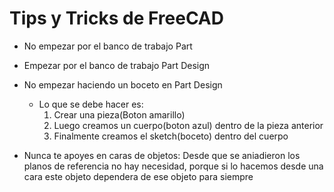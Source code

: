 # Tips y Tricks de FreeCAD

 - No empezar por el banco de trabajo Part
 - Empezar por el banco de trabajo Part Design
 - No empezar haciendo un boceto en Part Design
   - Lo que se debe hacer es:
      1. Crear una pieza(Boton amarillo)
      2. Luego creamos un cuerpo(boton azul) dentro de la pieza anterior
      3. Finalmente creamos el sketch(boceto) dentro del cuerpo

 - Nunca te apoyes en caras de objetos: Desde que se aniadieron los planos de
   referencia no hay necesidad, porque si lo hacemos desde una cara este objeto
   dependera de ese objeto para siempre
